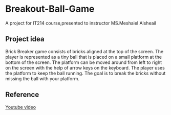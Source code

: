 # Breakout-Ball-Game

A project for IT214 course,presented to instructor MS.Meshaiel Alsheail

## Project idea
Brick Breaker game consists of bricks aligned at the top of the screen. The player is represented as a tiny ball that is placed on a small platform at the bottom of the screen. The platform can be moved around from left to right on the screen with the help of arrow keys on the keyboard. The player uses the platform to keep the ball running. The goal is to break the bricks without missing the ball with your platform.

## Reference
[Youtube video](https://www.youtube.com/watch?v=gPiahyf70ds)
